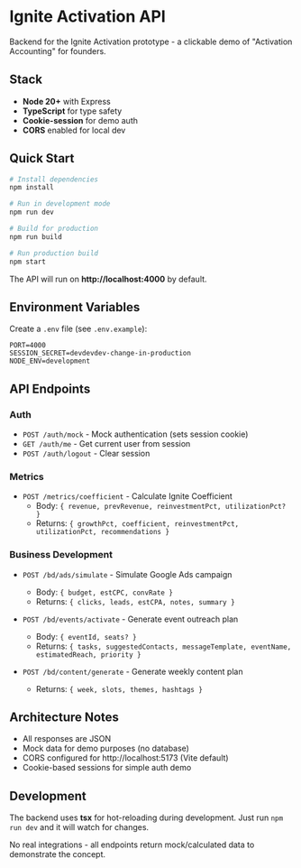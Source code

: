# Ignite Activation API

Backend for the Ignite Activation prototype - a clickable demo of "Activation Accounting" for founders.

## Stack

- **Node 20+** with Express
- **TypeScript** for type safety
- **Cookie-session** for demo auth
- **CORS** enabled for local dev

## Quick Start

```bash
# Install dependencies
npm install

# Run in development mode
npm run dev

# Build for production
npm run build

# Run production build
npm start
```

The API will run on **http://localhost:4000** by default.

## Environment Variables

Create a `.env` file (see `.env.example`):

```
PORT=4000
SESSION_SECRET=devdevdev-change-in-production
NODE_ENV=development
```

## API Endpoints

### Auth
- `POST /auth/mock` - Mock authentication (sets session cookie)
- `GET /auth/me` - Get current user from session
- `POST /auth/logout` - Clear session

### Metrics
- `POST /metrics/coefficient` - Calculate Ignite Coefficient
  - Body: `{ revenue, prevRevenue, reinvestmentPct, utilizationPct? }`
  - Returns: `{ growthPct, coefficient, reinvestmentPct, utilizationPct, recommendations }`

### Business Development
- `POST /bd/ads/simulate` - Simulate Google Ads campaign
  - Body: `{ budget, estCPC, convRate }`
  - Returns: `{ clicks, leads, estCPA, notes, summary }`

- `POST /bd/events/activate` - Generate event outreach plan
  - Body: `{ eventId, seats? }`
  - Returns: `{ tasks, suggestedContacts, messageTemplate, eventName, estimatedReach, priority }`

- `POST /bd/content/generate` - Generate weekly content plan
  - Returns: `{ week, slots, themes, hashtags }`

## Architecture Notes

- All responses are JSON
- Mock data for demo purposes (no database)
- CORS configured for http://localhost:5173 (Vite default)
- Cookie-based sessions for simple auth demo

## Development

The backend uses **tsx** for hot-reloading during development. Just run `npm run dev` and it will watch for changes.

No real integrations - all endpoints return mock/calculated data to demonstrate the concept.

